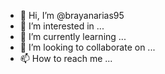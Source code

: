 - 👋 Hi, I’m @brayanarias95
- 👀 I’m interested in ...
- 🌱 I’m currently learning ...
- 💞️ I’m looking to collaborate on ...
- 📫 How to reach me ...

<!---
brayanarias95/brayanarias95 is a ✨ special ✨ repository because its `README.md` (this file) appears on your GitHub profile.
You can click the Preview link to take a look at your changes.

https://www.youtube.com/watch?v=p2FEkKiEPlU&t=94s
--->
